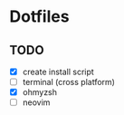 # Dotfiles

## TODO

- [x] create install script
- [ ] terminal (cross platform)
- [x] ohmyzsh
- [ ] neovim
